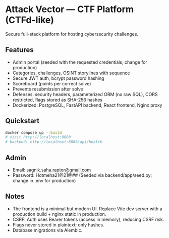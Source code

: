 # Attack Vector — CTF Platform (CTFd-like)

Secure full-stack platform for hosting cybersecurity challenges.

## Features
- Admin portal (seeded with the requested credentials; change for production)
- Categories, challenges, OSINT storylines with sequence
- Secure JWT auth, bcrypt password hashing
- Scoreboard (points per correct solve)
- Prevents resubmission after solve
- Defenses: security headers, parameterized ORM (no raw SQL), CORS restricted, flags stored as SHA-256 hashes
- Dockerized: PostgreSQL, FastAPI backend, React frontend, Nginx proxy

## Quickstart
```bash
docker compose up --build
# visit http://localhost:8080
# backend: http://localhost:8080/api/health
```

## Admin
- Email: sagnik.saha.raptor@gmail.com
- Password: Hotmeha21@21@##
(Seeded via backend/app/seed.py; change in .env for production)

## Notes
- The frontend is a minimal but modern UI. Replace Vite dev server with a production build + nginx static in production.
- CSRF: Auth uses Bearer tokens (access in memory), reducing CSRF risk.
- Flags never stored in plaintext; only hashes.
- Database migrations via Alembic.
